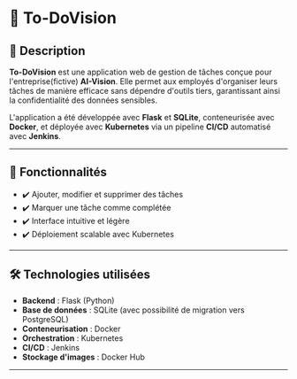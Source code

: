# 📝 To-DoVision  

## 📌 Description  
**To-DoVision** est une application web de gestion de tâches conçue pour l'entreprise(fictive) **AI-Vision**. Elle permet aux employés d'organiser leurs tâches de manière efficace sans dépendre d'outils tiers, garantissant ainsi la confidentialité des données sensibles.  

L'application a été développée avec **Flask** et **SQLite**, conteneurisée avec **Docker**, et déployée avec **Kubernetes** via un pipeline **CI/CD** automatisé avec **Jenkins**.  

---

## 🚀 Fonctionnalités  
- ✔️ Ajouter, modifier et supprimer des tâches  
- ✔️ Marquer une tâche comme complétée  
- ✔️ Interface intuitive et légère  
- ✔️ Déploiement scalable avec Kubernetes  

---

## 🛠️ Technologies utilisées  
- **Backend** : Flask (Python)  
- **Base de données** : SQLite (avec possibilité de migration vers PostgreSQL)  
- **Conteneurisation** : Docker  
- **Orchestration** : Kubernetes  
- **CI/CD** : Jenkins  
- **Stockage d'images** : Docker Hub  

---
